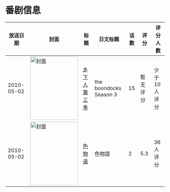 # 番剧信息

|放送日期|封面|标题|日文标题|话数|评分|评分人数|
|---|---|---|---|---|---|---|
|2010-05-02|<img src="//lain.bgm.tv/pic/cover/c/8a/97/181023_764fx.jpg" alt="封面" style="width:150px;height:200px;object-fit:cover;">|[乡下人 第三季](https://bangumi.tv/subject/181023)|the boondocks Season 3|15|暂无评分|少于10人评分|
|2010-05-02|<img src="//lain.bgm.tv/pic/cover/c/05/b2/231498_0HP2E.jpg" alt="封面" style="width:150px;height:200px;object-fit:cover;">|[色物语](https://bangumi.tv/subject/231498)|色物語|2|5.3|36人评分|
